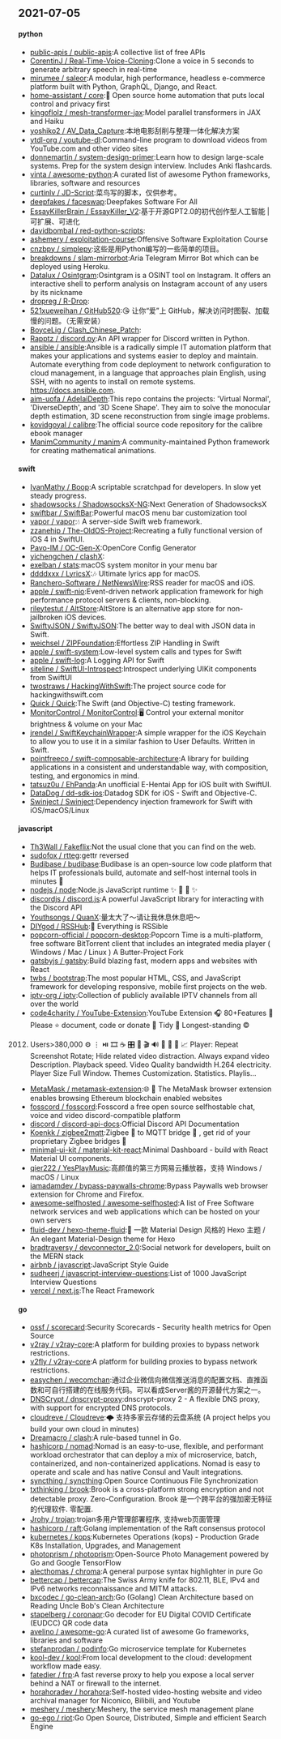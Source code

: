 ## 2021-07-05

#### python
* [public-apis / public-apis](https://github.com/public-apis/public-apis):A collective list of free APIs
* [CorentinJ / Real-Time-Voice-Cloning](https://github.com/CorentinJ/Real-Time-Voice-Cloning):Clone a voice in 5 seconds to generate arbitrary speech in real-time
* [mirumee / saleor](https://github.com/mirumee/saleor):A modular, high performance, headless e-commerce platform built with Python, GraphQL, Django, and React.
* [home-assistant / core](https://github.com/home-assistant/core):🏡
Open source home automation that puts local control and privacy first
* [kingoflolz / mesh-transformer-jax](https://github.com/kingoflolz/mesh-transformer-jax):Model parallel transformers in JAX and Haiku
* [yoshiko2 / AV_Data_Capture](https://github.com/yoshiko2/AV_Data_Capture):本地电影刮削与整理一体化解决方案
* [ytdl-org / youtube-dl](https://github.com/ytdl-org/youtube-dl):Command-line program to download videos from YouTube.com and other video sites
* [donnemartin / system-design-primer](https://github.com/donnemartin/system-design-primer):Learn how to design large-scale systems. Prep for the system design interview. Includes Anki flashcards.
* [vinta / awesome-python](https://github.com/vinta/awesome-python):A curated list of awesome Python frameworks, libraries, software and resources
* [curtinlv / JD-Script](https://github.com/curtinlv/JD-Script):菜鸟写的脚本，仅供参考。
* [deepfakes / faceswap](https://github.com/deepfakes/faceswap):Deepfakes Software For All
* [EssayKillerBrain / EssayKiller_V2](https://github.com/EssayKillerBrain/EssayKiller_V2):基于开源GPT2.0的初代创作型人工智能 | 可扩展、可进化
* [davidbombal / red-python-scripts](https://github.com/davidbombal/red-python-scripts):
* [ashemery / exploitation-course](https://github.com/ashemery/exploitation-course):Offensive Software Exploitation Course
* [cnzbpy / simplepy](https://github.com/cnzbpy/simplepy):这些是用Python编写的一些简单的项目。
* [breakdowns / slam-mirrorbot](https://github.com/breakdowns/slam-mirrorbot):Aria Telegram Mirror Bot which can be deployed using Heroku.
* [Datalux / Osintgram](https://github.com/Datalux/Osintgram):Osintgram is a OSINT tool on Instagram. It offers an interactive shell to perform analysis on Instagram account of any users by its nickname
* [dropreg / R-Drop](https://github.com/dropreg/R-Drop):
* [521xueweihan / GitHub520](https://github.com/521xueweihan/GitHub520):😘
让你“爱”上 GitHub，解决访问时图裂、加载慢的问题。（无需安装）
* [BoyceLig / Clash_Chinese_Patch](https://github.com/BoyceLig/Clash_Chinese_Patch):
* [Rapptz / discord.py](https://github.com/Rapptz/discord.py):An API wrapper for Discord written in Python.
* [ansible / ansible](https://github.com/ansible/ansible):Ansible is a radically simple IT automation platform that makes your applications and systems easier to deploy and maintain. Automate everything from code deployment to network configuration to cloud management, in a language that approaches plain English, using SSH, with no agents to install on remote systems. https://docs.ansible.com.
* [aim-uofa / AdelaiDepth](https://github.com/aim-uofa/AdelaiDepth):This repo contains the projects: 'Virtual Normal', 'DiverseDepth', and '3D Scene Shape'. They aim to solve the monocular depth estimation, 3D scene reconstruction from single image problems.
* [kovidgoyal / calibre](https://github.com/kovidgoyal/calibre):The official source code repository for the calibre ebook manager
* [ManimCommunity / manim](https://github.com/ManimCommunity/manim):A community-maintained Python framework for creating mathematical animations.

#### swift
* [IvanMathy / Boop](https://github.com/IvanMathy/Boop):A scriptable scratchpad for developers. In slow yet steady progress.
* [shadowsocks / ShadowsocksX-NG](https://github.com/shadowsocks/ShadowsocksX-NG):Next Generation of ShadowsocksX
* [swiftbar / SwiftBar](https://github.com/swiftbar/SwiftBar):Powerful macOS menu bar customization tool
* [vapor / vapor](https://github.com/vapor/vapor):💧
A server-side Swift web framework.
* [zzanehip / The-OldOS-Project](https://github.com/zzanehip/The-OldOS-Project):Recreating a fully functional version of iOS 4 in SwiftUI.
* [Pavo-IM / OC-Gen-X](https://github.com/Pavo-IM/OC-Gen-X):OpenCore Config Generator
* [yichengchen / clashX](https://github.com/yichengchen/clashX):
* [exelban / stats](https://github.com/exelban/stats):macOS system monitor in your menu bar
* [ddddxxx / LyricsX](https://github.com/ddddxxx/LyricsX):🎶
Ultimate lyrics app for macOS.
* [Ranchero-Software / NetNewsWire](https://github.com/Ranchero-Software/NetNewsWire):RSS reader for macOS and iOS.
* [apple / swift-nio](https://github.com/apple/swift-nio):Event-driven network application framework for high performance protocol servers & clients, non-blocking.
* [rileytestut / AltStore](https://github.com/rileytestut/AltStore):AltStore is an alternative app store for non-jailbroken iOS devices.
* [SwiftyJSON / SwiftyJSON](https://github.com/SwiftyJSON/SwiftyJSON):The better way to deal with JSON data in Swift.
* [weichsel / ZIPFoundation](https://github.com/weichsel/ZIPFoundation):Effortless ZIP Handling in Swift
* [apple / swift-system](https://github.com/apple/swift-system):Low-level system calls and types for Swift
* [apple / swift-log](https://github.com/apple/swift-log):A Logging API for Swift
* [siteline / SwiftUI-Introspect](https://github.com/siteline/SwiftUI-Introspect):Introspect underlying UIKit components from SwiftUI
* [twostraws / HackingWithSwift](https://github.com/twostraws/HackingWithSwift):The project source code for hackingwithswift.com
* [Quick / Quick](https://github.com/Quick/Quick):The Swift (and Objective-C) testing framework.
* [MonitorControl / MonitorControl](https://github.com/MonitorControl/MonitorControl):🖥
Control your external monitor brightness & volume on your Mac
* [jrendel / SwiftKeychainWrapper](https://github.com/jrendel/SwiftKeychainWrapper):A simple wrapper for the iOS Keychain to allow you to use it in a similar fashion to User Defaults. Written in Swift.
* [pointfreeco / swift-composable-architecture](https://github.com/pointfreeco/swift-composable-architecture):A library for building applications in a consistent and understandable way, with composition, testing, and ergonomics in mind.
* [tatsuz0u / EhPanda](https://github.com/tatsuz0u/EhPanda):An unofficial E-Hentai App for iOS built with SwiftUI.
* [DataDog / dd-sdk-ios](https://github.com/DataDog/dd-sdk-ios):Datadog SDK for iOS - Swift and Objective-C.
* [Swinject / Swinject](https://github.com/Swinject/Swinject):Dependency injection framework for Swift with iOS/macOS/Linux

#### javascript
* [Th3Wall / Fakeflix](https://github.com/Th3Wall/Fakeflix):Not the usual clone that you can find on the web.
* [sudofox / rtteg](https://github.com/sudofox/rtteg):gettr reversed
* [Budibase / budibase](https://github.com/Budibase/budibase):Budibase is an open-source low code platform that helps IT professionals build, automate and self-host internal tools in minutes
🚀
* [nodejs / node](https://github.com/nodejs/node):Node.js JavaScript runtime
✨
🐢
🚀
✨
* [discordjs / discord.js](https://github.com/discordjs/discord.js):A powerful JavaScript library for interacting with the Discord API
* [Youthsongs / QuanX](https://github.com/Youthsongs/QuanX):量太大了～请让我休息休息吧～
* [DIYgod / RSSHub](https://github.com/DIYgod/RSSHub):🍰
Everything is RSSible
* [popcorn-official / popcorn-desktop](https://github.com/popcorn-official/popcorn-desktop):Popcorn Time is a multi-platform, free software BitTorrent client that includes an integrated media player ( Windows / Mac / Linux ) A Butter-Project Fork
* [gatsbyjs / gatsby](https://github.com/gatsbyjs/gatsby):Build blazing fast, modern apps and websites with React
* [twbs / bootstrap](https://github.com/twbs/bootstrap):The most popular HTML, CSS, and JavaScript framework for developing responsive, mobile first projects on the web.
* [iptv-org / iptv](https://github.com/iptv-org/iptv):Collection of publicly available IPTV channels from all over the world
* [code4charity / YouTube-Extension](https://github.com/code4charity/YouTube-Extension):YouTube Extension
🎧
80+Features
🧰
Please
⭐
document, code or donate
📌
Tidy
📌
Longest-standing
©️
2012. Users>380,000
⚙️
⋮
⏯️
🎞️
☕
🎛️
🔴
🎬
🔊
🎨
🧩
🧪
📈
Player: Repeat Screenshot Rotate; Hide related video distraction. Always expand video Description. Playback speed. Video Quality bandwidth H.264 electricity. Player Size Full Window. Themes Customization. Statistics. Playlis…
* [MetaMask / metamask-extension](https://github.com/MetaMask/metamask-extension):🌐
🔌
The MetaMask browser extension enables browsing Ethereum blockchain enabled websites
* [fosscord / fosscord](https://github.com/fosscord/fosscord):Fosscord a free open source selfhostable chat, voice and video discord-compatible platform
* [discord / discord-api-docs](https://github.com/discord/discord-api-docs):Official Discord API Documentation
* [Koenkk / zigbee2mqtt](https://github.com/Koenkk/zigbee2mqtt):Zigbee
🐝
to MQTT bridge
🌉
, get rid of your proprietary Zigbee bridges
🔨
* [minimal-ui-kit / material-kit-react](https://github.com/minimal-ui-kit/material-kit-react):Minimal Dashboard - build with React Material UI components.
* [qier222 / YesPlayMusic](https://github.com/qier222/YesPlayMusic):高颜值的第三方网易云播放器，支持 Windows / macOS / Linux
* [iamadamdev / bypass-paywalls-chrome](https://github.com/iamadamdev/bypass-paywalls-chrome):Bypass Paywalls web browser extension for Chrome and Firefox.
* [awesome-selfhosted / awesome-selfhosted](https://github.com/awesome-selfhosted/awesome-selfhosted):A list of Free Software network services and web applications which can be hosted on your own servers
* [fluid-dev / hexo-theme-fluid](https://github.com/fluid-dev/hexo-theme-fluid):🌊
一款 Material Design 风格的 Hexo 主题 / An elegant Material-Design theme for Hexo
* [bradtraversy / devconnector_2.0](https://github.com/bradtraversy/devconnector_2.0):Social network for developers, built on the MERN stack
* [airbnb / javascript](https://github.com/airbnb/javascript):JavaScript Style Guide
* [sudheerj / javascript-interview-questions](https://github.com/sudheerj/javascript-interview-questions):List of 1000 JavaScript Interview Questions
* [vercel / next.js](https://github.com/vercel/next.js):The React Framework

#### go
* [ossf / scorecard](https://github.com/ossf/scorecard):Security Scorecards - Security health metrics for Open Source
* [v2ray / v2ray-core](https://github.com/v2ray/v2ray-core):A platform for building proxies to bypass network restrictions.
* [v2fly / v2ray-core](https://github.com/v2fly/v2ray-core):A platform for building proxies to bypass network restrictions.
* [easychen / wecomchan](https://github.com/easychen/wecomchan):通过企业微信向微信推送消息的配置文档、直推函数和可自行搭建的在线服务代码。可以看成Server酱的开源替代方案之一。
* [DNSCrypt / dnscrypt-proxy](https://github.com/DNSCrypt/dnscrypt-proxy):dnscrypt-proxy 2 - A flexible DNS proxy, with support for encrypted DNS protocols.
* [cloudreve / Cloudreve](https://github.com/cloudreve/Cloudreve):🌩
支持多家云存储的云盘系统 (A project helps you build your own cloud in minutes)
* [Dreamacro / clash](https://github.com/Dreamacro/clash):A rule-based tunnel in Go.
* [hashicorp / nomad](https://github.com/hashicorp/nomad):Nomad is an easy-to-use, flexible, and performant workload orchestrator that can deploy a mix of microservice, batch, containerized, and non-containerized applications. Nomad is easy to operate and scale and has native Consul and Vault integrations.
* [syncthing / syncthing](https://github.com/syncthing/syncthing):Open Source Continuous File Synchronization
* [txthinking / brook](https://github.com/txthinking/brook):Brook is a cross-platform strong encryption and not detectable proxy. Zero-Configuration. Brook 是一个跨平台的强加密无特征的代理软件. 零配置.
* [Jrohy / trojan](https://github.com/Jrohy/trojan):trojan多用户管理部署程序, 支持web页面管理
* [hashicorp / raft](https://github.com/hashicorp/raft):Golang implementation of the Raft consensus protocol
* [kubernetes / kops](https://github.com/kubernetes/kops):Kubernetes Operations (kops) - Production Grade K8s Installation, Upgrades, and Management
* [photoprism / photoprism](https://github.com/photoprism/photoprism):Open-Source Photo Management powered by Go and Google TensorFlow
* [alecthomas / chroma](https://github.com/alecthomas/chroma):A general purpose syntax highlighter in pure Go
* [bettercap / bettercap](https://github.com/bettercap/bettercap):The Swiss Army knife for 802.11, BLE, IPv4 and IPv6 networks reconnaissance and MITM attacks.
* [bxcodec / go-clean-arch](https://github.com/bxcodec/go-clean-arch):Go (Golang) Clean Architecture based on Reading Uncle Bob's Clean Architecture
* [stapelberg / coronaqr](https://github.com/stapelberg/coronaqr):Go decoder for EU Digital COVID Certificate (EUDCC) QR code data
* [avelino / awesome-go](https://github.com/avelino/awesome-go):A curated list of awesome Go frameworks, libraries and software
* [stefanprodan / podinfo](https://github.com/stefanprodan/podinfo):Go microservice template for Kubernetes
* [kool-dev / kool](https://github.com/kool-dev/kool):From local development to the cloud: development workflow made easy.
* [fatedier / frp](https://github.com/fatedier/frp):A fast reverse proxy to help you expose a local server behind a NAT or firewall to the internet.
* [horahoradev / horahora](https://github.com/horahoradev/horahora):Self-hosted video-hosting website and video archival manager for Niconico, Bilibili, and Youtube
* [meshery / meshery](https://github.com/meshery/meshery):Meshery, the service mesh management plane
* [go-ego / riot](https://github.com/go-ego/riot):Go Open Source, Distributed, Simple and efficient Search Engine
